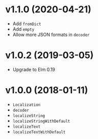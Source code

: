 # v1.1.0 (2020-04-21)

- Add `fromDict`
- Add `empty`
- Allow more JSON formats in `decoder`

# v1.0.2 (2019-03-05)

- Upgrade to Elm 0.19

# v1.0.0 (2018-01-11)

- `Localization`
- `decoder`
- `localizeString`
- `localizeStringWithDefault`
- `localizeText`
- `localizeTextWithDefault`
